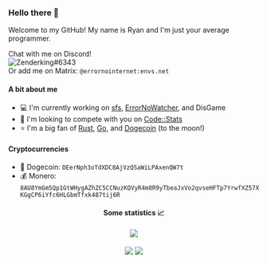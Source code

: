 ### Hello there 👋
Welcome to my GitHub! My name is Ryan and I'm just your average programmer.

Chat with me on Discord!\
![Zenderking#6343](https://discord.c99.nl/widget/theme-4/531392146767347712.png)\
Or add me on Matrix: `@errornointernet:envs.net`

#### A bit about me
- 💻 I'm currently working on [sfs](https://github.com/ErrorNoInternet/sfs), [ErrorNoWatcher](https://github.com/ErrorNoInternet/ErrorNoWatcher), and DisGame
- 🤝 I'm looking to compete with you on [Code::Stats](https://codestats.net/users/ErrorNoInternet)
- ⭐ I'm a big fan of [Rust](https://rust-lang.org), [Go](https://go.dev), and [Dogecoin](https://dogecoin.com) (to the moon!)

#### Cryptocurrencies
- 🐶 Dogecoin: `DEerNph3oTdXDC8AjVzQSaWiLPAxenQW7t`
- 💰 Monero: `8AU8YmGm5Qp1GtWHygAZhZC5CCNuzKQVyR4m8R9yTbeaJxVo2qvseHFTp7YrwfXZ57XKGgCP6iYfc6HLGbmTfxk487tij6R`

<h4 align="center">Some statistics 📈</h4>
<p align="center">
  <img align="center" src="https://github-readme-stats.vercel.app/api/top-langs/?username=ErrorNoInternet&hide=makefile,css&title_color=bbbbbb&icon_color=bbbbbb&text_color=bbbbbb&bg_color=1d2127&layout=compact">
  <br><br>
  <img align="center" src="https://github-readme-stats.vercel.app/api?username=ErrorNoInternet&show_icons=true&title_color=bbbbbb&icon_color=bbbbbb&text_color=bbbbbb&bg_color=1d2127&include_all_commits=true&hide_border=true">
  <img align="center" src="http://github-readme-streak-stats.herokuapp.com?user=ErrorNoInternet&background=1d2127&sideLabels=ADADAD&dates=ADADAD&currStreakNum=D8D8D8&sideNums=D8D8D8&fire=DD6A00&ring=DD6A00&currStreakLabel=DD6A00&hide_border=true">
</p>

